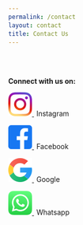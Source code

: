 ```yaml
---
permalink: /contact
layout: contact
title: Contact Us
---
```

<br>
<br>

**Connect with us on:** 

<style>
span.image { 
  transform: translateX(5px);
  display: inline-block;
  line-height: 50px; 
  height: 48px;
}

</style>

<div class="social">
  <a href="https://www.instagram.com/saffroncatering.gy/">
    <img src="/images/upload/5296765_camera_instagram_instagram-logo_icon.png" />
    <span class="image"> Instagram </span>
  </a>
</div>

<div class="social">
  <a href="https://www.facebook.com/saffroncatering592/">
    <img src="/images/upload/5365678_fb_facebook_facebook-logo_icon.png" />
    <span class="image"> Facebook </span>
  </a>
</div>

<div class="social">
  <a href="https://g.co/kgs/mJ4e3Y">
    <img src="/images/upload/7123025_logo_google_g_icon.png" />
    <span class="image"> Google </span>
  </a>
</div>

<div class="social">
  <a href="https://wa.me/message/DNU575YSQMGRO1">
    <img src="/images/upload/5296520_bubble_chat_mobile_whatsapp_whatsapp-logo_icon.png" />
    <span class="image"> Whatsapp </span>
  </a>
</div>